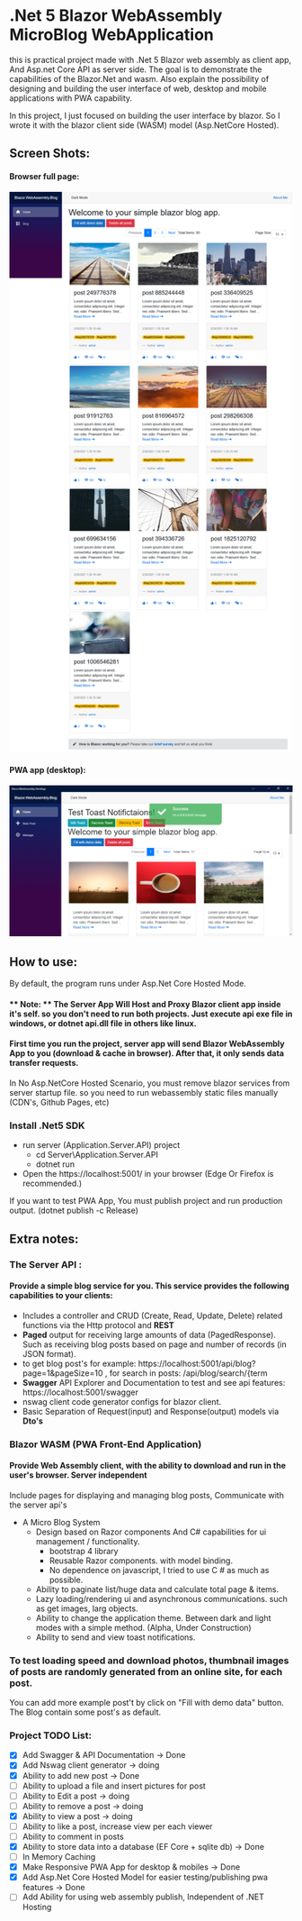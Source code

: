 # .Net 5 Blazor WebAssembly MicroBlog WebApplication

this is practical project made with .Net 5 Blazor web assembly as client app, And Asp.net Core API as server side. 
The goal is to demonstrate the capabilities of the Blazor.Net and wasm. Also explain the possibility of designing and building the user interface of web, desktop and mobile applications with PWA capability.

In this project, I just focused on building the user interface by blazor. So I wrote it with the blazor client side (WASM) model (Asp.NetCore Hosted).

## Screen Shots:
#### Browser full page:
![Web Blog - Index](Documents/screenshot/Index_FullPageScreenshot.png?raw=true)
#### PWA app (desktop):
![PWA Blog - Index](Documents/screenshot/MicroBlog_PwaApp_Index.png?raw=true)


## How to use:
By default, the program runs under Asp.Net Core Hosted Mode.
#### ** Note: ** The Server App Will Host and Proxy Blazor client app inside it's self. so you don't need to run both projects. Just execute api exe file in windows, or dotnet api.dll file in others like linux.
#### First time you run the project, server app will send Blazor WebAssembly App to you (download & cache in browser). After that, it only sends data transfer requests.
  In No Asp.NetCore Hosted Scenario, you must remove blazor services from server startup file. so you need to run webassembly static files manually (CDN's, Github Pages, etc)

### Install .Net5 SDK

- run server (Application.Server.API) project
  - cd Server\Application.Server.API
  - dotnet run
- Open the https://localhost:5001/ in your browser (Edge Or Firefox is recommended.)

If you want to test PWA App, You must publish project and run production output. (dotnet publish -c Release)

## Extra notes:
### The Server API :
#### Provide a simple blog service for you. This service provides the following capabilities to your clients:
 - Includes a controller and CRUD (Create, Read, Update, Delete) related functions via the Http protocol and **REST**
 - **Paged** output for receiving large amounts of data (PagedResponse<T>). Such as receiving blog posts based on page and number of records (in JSON format).
  - to get blog post's for example: https://localhost:5001/api/blog?page=1&pageSize=10 , for search in posts: /api/blog/search/{term
 - **Swagger** API Explorer and Documentation to test and see api features: https://localhost:5001/swagger
 - nswag client code generator configs for blazor client.
 - Basic Separation of Request(input) and Response(output) models via **Dto's**
  
 ### Blazor WASM (PWA Front-End Application)
 #### Provide Web Assembly client, with the ability to download and run in the user's browser. Server independent
 Include pages for displaying and managing blog posts, Communicate with the server api's
  - A Micro Blog System
    - Design based on Razor components And C# capabilities for ui management / functionality.
      - bootstrap 4 library
      - Reusable Razor components. with model binding.
      - No dependence on javascript, I tried to use C # as much as possible.
    - Ability to paginate list/huge data and calculate total page & items.
    -  Lazy loading/rendering ui and asynchronous communications. such as get images, larg objects.
    - Ability to change the application theme. Between dark and light modes with a simple method. (Alpha, Under Construction)
    - Ability to send and view toast notifications.


  ### To test loading speed and download photos, thumbnail images of posts are randomly generated from an online site, for each post.
  You can add more example post't by click on "Fill with demo data" button. The Blog contain some post's as default.
  
  ### Project TODO List:
  - [x] Add Swagger & API Documentation -> Done
  - [x] Add Nswag client generator -> doing
  - [x] Ability to add new post -> Done
  - [ ] Ability to upload a file and insert pictures for post
  - [ ] Ability to Edit a post -> doing
  - [ ] Ability to remove a post -> doing
  - [x] Ability to view a post -> doing
  - [ ] Ability to like a post, increase view per each viewer
  - [ ] Ability to comment in posts
  - [x] Ability to store data into a database (EF Core + sqlite db) -> Done
  - [ ] In Memory Caching
  - [x] Make Responsive PWA App for desktop & mobiles -> Done
  - [x] Add Asp.Net Core Hosted Model for easier testing/publishing pwa features -> Done
  - [ ] Add Ability for using web assembly publish, Independent of .NET Hosting
